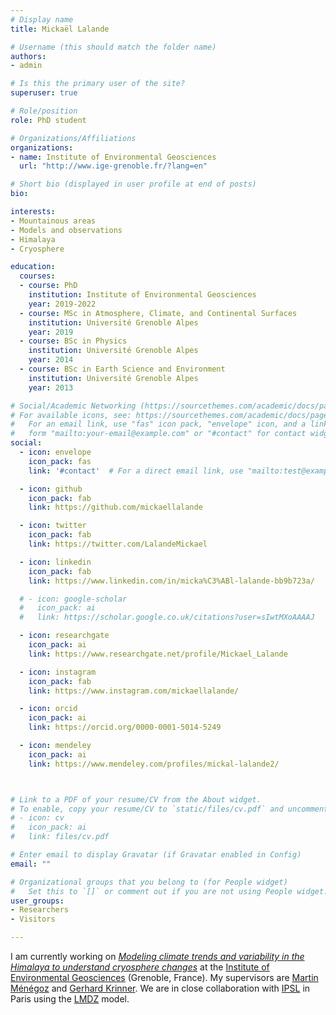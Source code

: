 ```yaml
---
# Display name
title: Mickaël Lalande

# Username (this should match the folder name)
authors:
- admin

# Is this the primary user of the site?
superuser: true

# Role/position
role: PhD student

# Organizations/Affiliations
organizations:
- name: Institute of Environmental Geosciences
  url: "http://www.ige-grenoble.fr/?lang=en"

# Short bio (displayed in user profile at end of posts)
bio:

interests:
- Mountainous areas
- Models and observations
- Himalaya
- Cryosphere

education:
  courses:
  - course: PhD
    institution: Institute of Environmental Geosciences
    year: 2019-2022
  - course: MSc in Atmosphere, Climate, and Continental Surfaces
    institution: Université Grenoble Alpes
    year: 2019
  - course: BSc in Physics
    institution: Université Grenoble Alpes
    year: 2014
  - course: BSc in Earth Science and Environment
    institution: Université Grenoble Alpes
    year: 2013

# Social/Academic Networking (https://sourcethemes.com/academic/docs/page-builder/#icons)
# For available icons, see: https://sourcethemes.com/academic/docs/page-builder/#icons
#   For an email link, use "fas" icon pack, "envelope" icon, and a link in the
#   form "mailto:your-email@example.com" or "#contact" for contact widget.
social:
  - icon: envelope
    icon_pack: fas
    link: '#contact'  # For a direct email link, use "mailto:test@example.org".

  - icon: github
    icon_pack: fab
    link: https://github.com/mickaellalande

  - icon: twitter
    icon_pack: fab
    link: https://twitter.com/LalandeMickael

  - icon: linkedin
    icon_pack: fab
    link: https://www.linkedin.com/in/micka%C3%ABl-lalande-bb9b723a/

  # - icon: google-scholar
  #   icon_pack: ai
  #   link: https://scholar.google.co.uk/citations?user=sIwtMXoAAAAJ

  - icon: researchgate
    icon_pack: ai
    link: https://www.researchgate.net/profile/Mickael_Lalande

  - icon: instagram
    icon_pack: fab
    link: https://www.instagram.com/mickaellalande/

  - icon: orcid
    icon_pack: ai
    link: https://orcid.org/0000-0001-5014-5249

  - icon: mendeley
    icon_pack: ai
    link: https://www.mendeley.com/profiles/mickal-lalande2/



# Link to a PDF of your resume/CV from the About widget.
# To enable, copy your resume/CV to `static/files/cv.pdf` and uncomment the lines below.
# - icon: cv
#   icon_pack: ai
#   link: files/cv.pdf

# Enter email to display Gravatar (if Gravatar enabled in Config)
email: ""

# Organizational groups that you belong to (for People widget)
#   Set this to `[]` or comment out if you are not using People widget.
user_groups:
- Researchers
- Visitors

---
```


I am currently working on *[Modeling climate trends and variability in the Himalaya to understand cryosphere changes](https://www.theses.fr/s226411)* at the [Institute of Environmental Geosciences](http://www.ige-grenoble.fr/?lang=en) (Grenoble, France). My supervisors are [Martin Ménégoz](http://martinmenegoz.neowordpress.fr/) and [Gerhard Krinner](http://www.ige-grenoble.fr/-gerhard-krinner-). We are in close collaboration with [IPSL](https://www.ipsl.fr/) in Paris using the [LMDZ](https://lmdz.lmd.jussieu.fr/) model.
